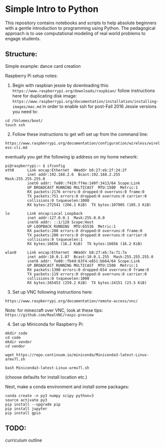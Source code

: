 Simple Intro to Python
======================

This repository contains notebooks and scripts to help absolute beginners with a gentle introduction to programming using Python. The pedagogical approach is to use computational modeling of real world problems to engage students.

Structure:
----------

Simple example: dance card creation

Raspberry Pi setup notes:

1. Begin with raspbian jessie by downloading this:
 ```https://www.raspberrypi.org/downloads/raspbian/```
    follow instructions here for duplicating disk image:
 ```https://www.raspberrypi.org/documentation/installation/installing-images/mac.md```
 in order to enable ssh for post-Fall 2016 Jessie versions you need to:
 ```
 cd /Volumes/boot/
 touch ssh
 ```

2. Follow these instructions to get wifi set up from the command line:

```https://www.raspberrypi.org/documentation/configuration/wireless/wireless-cli.md```

eventually you get the following ip address on my home network:

```
pi@raspberrypi:~ $ ifconfig
eth0      Link encap:Ethernet  HWaddr b8:27:eb:2f:24:2f
          inet addr:192.168.2.6  Bcast:192.168.2.255  Mask:255.255.255.0
          inet6 addr: fe80::f419:ff4e:149f:3413/64 Scope:Link
          UP BROADCAST RUNNING MULTICAST  MTU:1500  Metric:1
          RX packets:2176 errors:0 dropped:0 overruns:0 frame:0
          TX packets:751 errors:0 dropped:0 overruns:0 carrier:0
          collisions:0 txqueuelen:1000
          RX bytes:272541 (266.1 KiB)  TX bytes:107905 (105.3 KiB)

lo        Link encap:Local Loopback
          inet addr:127.0.0.1  Mask:255.0.0.0
          inet6 addr: ::1/128 Scope:Host
          UP LOOPBACK RUNNING  MTU:65536  Metric:1
          RX packets:200 errors:0 dropped:0 overruns:0 frame:0
          TX packets:200 errors:0 dropped:0 overruns:0 carrier:0
          collisions:0 txqueuelen:1
          RX bytes:16656 (16.2 KiB)  TX bytes:16656 (16.2 KiB)

wlan0     Link encap:Ethernet  HWaddr b8:27:eb:7a:71:7a
          inet addr:10.0.1.87  Bcast:10.0.1.255  Mask:255.255.255.0
          inet6 addr: fe80::fb4d:63f4:e851:bb64/64 Scope:Link
          UP BROADCAST RUNNING MULTICAST  MTU:1500  Metric:1
          RX packets:1300 errors:0 dropped:654 overruns:0 frame:0
          TX packets:119 errors:0 dropped:0 overruns:0 carrier:0
          collisions:0 txqueuelen:1000
          RX bytes:265453 (259.2 KiB)  TX bytes:24151 (23.5 KiB)
```

3. Set up VNC following instructions here:
```
https://www.raspberrypi.org/documentation/remote-access/vnc/
```
 Note: for minecraft over VNC, look at these tips:
 ```https://github.com/RealVNC/raspi-preview```


4. Set up Miniconda for Raspberry Pi:
```
mkdir code
cd code
mkdir vendor
cd vendor

wget https://repo.continuum.io/miniconda/Miniconda3-latest-Linux-armv7l.sh

bash Miniconda3-latest-Linux-armv7l.sh
```
(choose defaults for install location etc.)

Next, make a conda environment and install some packages:

```
conda create -n py3 numpy scipy python=3
source activate py3
pip install --upgrade pip
pip install jupyter
pip install gpio

```




TODO:
-----

curriculum outline

